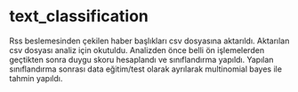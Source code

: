 # text_classification

Rss beslemesinden çekilen haber başlıkları csv dosyasına aktarıldı. 
Aktarılan csv dosyası analiz için okutuldu. 
Analizden önce belli ön işlemelerden geçtikten sonra duygu skoru hesaplandı ve sınıflandırma yapıldı.
Yapılan sınıflandırma sonrası data eğitim/test olarak ayrılarak multinomial bayes ile tahmin yapıldı.
